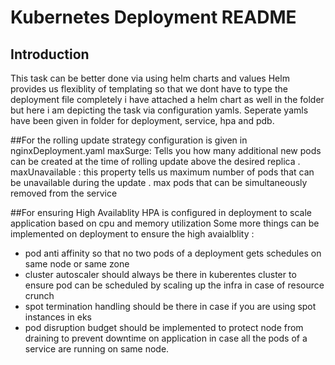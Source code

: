 
# Kubernetes Deployment README

## Introduction
This task can be better done via using helm charts and values 
Helm provides us flexiblity of templating so that we dont have to type the deployment file completely
i have attached a helm chart  as well in the folder but here i am depicting the task via configuration yamls. 
Seperate yamls have been given in folder for deployment, service, hpa and pdb. 


##For the rolling update strategy  configuration is given in nginxDeployment.yaml
maxSurge:  Tells you how many additional new  pods can be created at the time of rolling update  above the desired replica .
maxUnavailable : this property tells us maximum number of pods that can be unavailable  during the update  . max pods that can be simultaneously removed from the service


##For ensuring High Availablity
HPA is configured in deployment to scale application based on cpu and memory utilization
Some more things can be implemented on deployment to ensure the high avaialblity : 
- pod anti affinity so that no two pods of a deployment gets schedules on same node or same zone 
- cluster autoscaler should always be there in kuberentes cluster to ensure pod can be scheduled by scaling up the infra in case of resource crunch
- spot termination handling should be there  in case if you are using spot instances in eks
- pod disruption budget should be implemented to protect node from draining to prevent downtime on application in case all the pods of a service are running on same node. 




